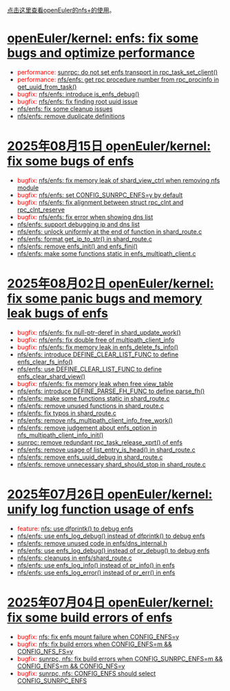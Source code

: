 [点击这里查看openEuler的nfs+的使用](https://chenxiaosong.com/course/nfs/openeuler-enfs.html)。

# [openEuler/kernel: enfs: fix some bugs and optimize performance](https://gitee.com/openeuler/kernel/pulls/17898/commits)

- <span style="color:red">performance: </span>[sunrpc: do not set enfs transport in rpc_task_set_client()](https://gitee.com/openeuler/kernel/commit/24f295baf843a8d506ea8ff7c14f9435b8f9a62b)
- <span style="color:red">performance: </span>[nfs/enfs: get rpc procedure number from rpc_procinfo in get_uuid_from_task()](https://gitee.com/openeuler/kernel/commit/0e7a7ac732578ca804d5d81b26ef88869669d5a6)
- <span style="color:red">bugfix: </span>[nfs/enfs: introduce is_enfs_debug()](https://gitee.com/openeuler/kernel/commit/0fbb6e383e6818e7f24f90388d061f020f9640b0)
- <span style="color:red">bugfix: </span>[nfs/enfs: fix finding root uuid issue](https://gitee.com/openeuler/kernel/commit/96155a2ffed0ef662cfb6f30c9eaf575d19c9cc0)
- [nfs/enfs: fix some cleanup issues](https://gitee.com/openeuler/kernel/commit/22519a440ab80af2f3c8530aec7a4a1b3c9892ea)
- [nfs/enfs: remove duplicate definitions](https://gitee.com/openeuler/kernel/commit/960de6c02b85577e9b2851bcf1ef42a8c4b5376f)

# [2025年08月15日 openEuler/kernel: fix some bugs of enfs](https://gitee.com/openeuler/kernel/pulls/17479/commits)

- <span style="color:red">bugfix: </span>[nfs/enfs: fix memory leak of shard_view_ctrl when removing nfs module](https://gitee.com/openeuler/kernel/commit/068e87b7ffc2d168cedd409e48e262b8dc0b9017)
- <span style="color:red">bugfix: </span>[nfs/enfs: set CONFIG_SUNRPC_ENFS=y by default](https://gitee.com/openeuler/kernel/commit/0b85eddf5ae7ab0cf1aec485e0e2fbd13b38ff1b)
- <span style="color:red">bugfix: </span>[nfs/enfs: fix alignment between struct rpc_clnt and rpc_clnt_reserve](https://gitee.com/openeuler/kernel/commit/59da5fcc7897637e47a2f7c63535379b01e26909)
- <span style="color:red">bugfix: </span>[nfs/enfs: fix error when showing dns list](https://gitee.com/openeuler/kernel/commit/ef21a71a781b6fb424d5aa0229b37be4788e3136)
- [nfs/enfs: support debugging ip and dns list](https://gitee.com/openeuler/kernel/commit/7d7c14ce5591646018ff176c1e232eef23c332fb)
- [nfs/enfs: unlock uniformly at the end of function in shard_route.c](https://gitee.com/openeuler/kernel/commit/c214f46042043f23f8b916a8f7275dc49c773999)
- [nfs/enfs: format get_ip_to_str() in shard_route.c](https://gitee.com/openeuler/kernel/commit/c591cbd938429333b46451adc60a30c967b50e33)
- [nfs/enfs: remove enfs_init() and enfs_fini()](https://gitee.com/openeuler/kernel/commit/5c582afec12819031e40ac56ad6f77adccfde048)
- [nfs/enfs: make some functions static in enfs_multipath_client.c](https://gitee.com/openeuler/kernel/commit/bc954e6ba5c80f2f7fafde7cd2eb818628421786)

# [2025年08月02日 openEuler/kernel: fix some panic bugs and memory leak bugs of enfs](https://gitee.com/openeuler/kernel/pulls/17205/commits)

- <span style="color:red">bugfix: </span>[nfs/enfs: fix null-ptr-deref in shard_update_work()](https://gitee.com/openeuler/kernel/commit/b29f941d7c6454ae39e85a23d8a004f47b274505)
- <span style="color:red">bugfix: </span>[nfs/enfs: fix double free of multipath_client_info](https://gitee.com/openeuler/kernel/commit/d6f01631a69cbca08be0157a09f30a93283c50d4)
- <span style="color:red">bugfix: </span>[nfs/enfs: fix memory leak in enfs_delete_fs_info()](https://gitee.com/openeuler/kernel/commit/f42fc08b94165563565d2c3cfda2bf208b2579cd)
- [nfs/enfs: introduce DEFINE_CLEAR_LIST_FUNC to define enfs_clear_fs_info()](https://gitee.com/openeuler/kernel/commit/2d5981287b67cc1a5d9231bff267f90001251ba3)
- [nfs/enfs: use DEFINE_CLEAR_LIST_FUNC to define enfs_clear_shard_view()](https://gitee.com/openeuler/kernel/commit/c91d7a809058cb3e7dfe883f7273d2f3e4dfea5a)
- <span style="color:red">bugfix: </span>[nfs/enfs: fix memory leak when free view_table](https://gitee.com/openeuler/kernel/commit/ca593c48d1e16a8143aa02ec6f8234d1a05af45e)
- [nfs/enfs: introduce DEFINE_PARSE_FH_FUNC to define parse_fh()](https://gitee.com/openeuler/kernel/commit/341daeb30f7a89cce5b355a537c49064ccd6a0cf)
- [nfs/enfs: make some functions static in shard_route.c](https://gitee.com/openeuler/kernel/commit/219d679b1436559ee1997f657294a29631f3dfbc)
- [nfs/enfs: remove unused functions in shard_route.c](https://gitee.com/openeuler/kernel/commit/a08dbac46462aacf6b2d34dd69b7b93c67383442)
- [nfs/enfs: fix typos in shard_route.c](https://gitee.com/openeuler/kernel/commit/fddc2e489dfbdc50e57d1716641fdaad54a6bf04)
- [nfs/enfs: remove nfs_multipath_client_info_free_work()](https://gitee.com/openeuler/kernel/commit/d11adecaa2cf72263a972a7348377c7c92e50ee4)
- [nfs/enfs: remove judgement about enfs_option in nfs_multipath_client_info_init()](https://gitee.com/openeuler/kernel/commit/1b175bd74767555c8d096ff44483834b78921ec9)
- [sunrpc: remove redundant rpc_task_release_xprt() of enfs](https://gitee.com/openeuler/kernel/commit/918127ac2167cf836ce2ebcb3b15665584bccb77)
- [nfs/enfs: remove usage of list_entry_is_head() in shard_route.c](https://gitee.com/openeuler/kernel/commit/23ee6e77f816d7527aa8a0eb7bf7bcce88d99db9)
- [nfs/enfs: remove enfs_uuid_debug in shard_route.c](https://gitee.com/openeuler/kernel/commit/11caad69b1bff61d4b809a8126e866cfab81e34e)
- [nfs/enfs: remove unnecessary shard_should_stop in shard_route.c](https://gitee.com/openeuler/kernel/commit/0f58edce86117b769f8e675a2265336676c780c1)

# [2025年07月26日 openEuler/kernel: unify log function usage of enfs](https://gitee.com/openeuler/kernel/pulls/17266/commits)

<!--
搜索日志函数:
  - git diff 搜索: dprintk|dfprintk|pr_info|pr_err|pr_debug
  - vim 搜索: dprintk\|dfprintk\|pr_info\|pr_err\|pr_debug
  - grep: grep -E dprintk\|dfprintk\|pr_info\|pr_err\|pr_debug
-->

- <span style="color:red">feature: </span>[nfs: use dfprintk() to debug enfs](https://gitee.com/openeuler/kernel/commit/e6faa11b29056bfdd959b913c1da731f3f8f5770)
- [nfs/enfs: use enfs_log_debug() instead of dfprintk() to debug enfs](https://gitee.com/openeuler/kernel/commit/74cbdf25fcf1cd15c2a2de1050f8b42bd93aa9d2)
- [nfs/enfs: remove unused code in enfs/dns_internal.h](https://gitee.com/openeuler/kernel/commit/28504d23f7771a50d8bbdd1882854861ea41feb6)
- [nfs/enfs: use enfs_log_debug() instead of pr_debug() to debug enfs](https://gitee.com/openeuler/kernel/commit/fac67ff637aa9d6301bb948bdb201416a7b2405f)
- [nfs/enfs: cleanups in enfs/shard_route.c](https://gitee.com/openeuler/kernel/commit/4fa937704cd76e82c6c91fe28e9a816aab3b690c)
- [nfs/enfs: use enfs_log_info() instead of pr_info() in enfs](https://gitee.com/openeuler/kernel/commit/de09a3d1076cccbce3970d3ee1008c6f6101e9b8)
- [nfs/enfs: use enfs_log_error() instead of pr_err() in enfs](https://gitee.com/openeuler/kernel/commit/69ccb9f7620d556dc3cd02572d34b145564d8591)

# [2025年07月04日 openEuler/kernel: fix some build errors of enfs](https://gitee.com/openeuler/kernel/pulls/16891/commits)

- <span style="color:red">bugfix: </span>[nfs: fix enfs mount failure when CONFIG_ENFS=y](https://gitee.com/openeuler/kernel/commit/f4f81ee1ead7362e5bb0b6b2fdebb3049cbaa76e)
- <span style="color:red">bugfix: </span>[nfs: fix build errors when CONFIG_ENFS=m && CONFIG_NFS_FS=y](https://gitee.com/openeuler/kernel/commit/53806d18641c15b833cd6f4f7c540c3018099d7f)
- <span style="color:red">bugfix: </span>[sunrpc, nfs: fix build errors when CONFIG_SUNRPC_ENFS=m && CONFIG_ENFS=m && CONFIG_NFS=y](https://gitee.com/openeuler/kernel/commit/2b5eae5c990f2df1de43dbae22fd46ebab87a3af)
- <span style="color:red">bugfix: </span>[sunrpc, nfs: CONFIG_ENFS should select CONFIG_SUNRPC_ENFS](https://gitee.com/openeuler/kernel/commit/9ec2dde4a003ebdebab8bf6f54e2c96c229b85ce)

